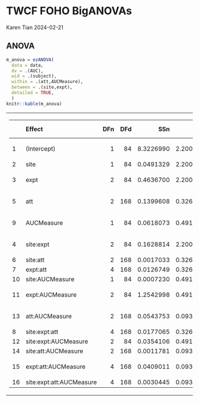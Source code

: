 TWCF FOHO BigANOVAs
================
Karen Tian
2024-02-21

## ANOVA

``` r
m_anova = ezANOVA(
  data = data,
  dv = .(AUC),
  wid = .(subject),
  within = .(att,AUCMeasure),
  between = .(site,expt),
  detailed = TRUE,
  )
knitr::kable(m_anova)
```

<table class="kable_wrapper">
<tbody>
<tr>
<td>
<table>
<thead>
<tr>
<th style="text-align:left;">
</th>
<th style="text-align:left;">
Effect
</th>
<th style="text-align:right;">
DFn
</th>
<th style="text-align:right;">
DFd
</th>
<th style="text-align:right;">
SSn
</th>
<th style="text-align:right;">
SSd
</th>
<th style="text-align:right;">
F
</th>
<th style="text-align:right;">
p
</th>
<th style="text-align:left;">
p\<.05
</th>
<th style="text-align:right;">
ges
</th>
</tr>
</thead>
<tbody>
<tr>
<td style="text-align:left;">
1
</td>
<td style="text-align:left;">
(Intercept)
</td>
<td style="text-align:right;">
1
</td>
<td style="text-align:right;">
84
</td>
<td style="text-align:right;">
8.3226990
</td>
<td style="text-align:right;">
2.2001829
</td>
<td style="text-align:right;">
317.7493583
</td>
<td style="text-align:right;">
0.0000000
</td>
<td style="text-align:left;">

- </td>
  <td style="text-align:right;">
  0.7278910
  </td>
  </tr>
  <tr>
  <td style="text-align:left;">
  2
  </td>
  <td style="text-align:left;">
  site
  </td>
  <td style="text-align:right;">
  1
  </td>
  <td style="text-align:right;">
  84
  </td>
  <td style="text-align:right;">
  0.0491329
  </td>
  <td style="text-align:right;">
  2.2001829
  </td>
  <td style="text-align:right;">
  1.8758258
  </td>
  <td style="text-align:right;">
  0.1744597
  </td>
  <td style="text-align:left;">
  </td>
  <td style="text-align:right;">
  0.0155463
  </td>
  </tr>
  <tr>
  <td style="text-align:left;">
  3
  </td>
  <td style="text-align:left;">
  expt
  </td>
  <td style="text-align:right;">
  2
  </td>
  <td style="text-align:right;">
  84
  </td>
  <td style="text-align:right;">
  0.4636700
  </td>
  <td style="text-align:right;">
  2.2001829
  </td>
  <td style="text-align:right;">
  8.8511450
  </td>
  <td style="text-align:right;">
  0.0003250
  </td>
  <td style="text-align:left;">

  - </td>
    <td style="text-align:right;">
    0.1296993
    </td>
    </tr>
    <tr>
    <td style="text-align:left;">
    5
    </td>
    <td style="text-align:left;">
    att
    </td>
    <td style="text-align:right;">
    2
    </td>
    <td style="text-align:right;">
    168
    </td>
    <td style="text-align:right;">
    0.1399608
    </td>
    <td style="text-align:right;">
    0.3261065
    </td>
    <td style="text-align:right;">
    36.0517345
    </td>
    <td style="text-align:right;">
    0.0000000
    </td>
    <td style="text-align:left;">

    - </td>
      <td style="text-align:right;">
      0.0430483
      </td>
      </tr>
      <tr>
      <td style="text-align:left;">
      9
      </td>
      <td style="text-align:left;">
      AUCMeasure
      </td>
      <td style="text-align:right;">
      1
      </td>
      <td style="text-align:right;">
      84
      </td>
      <td style="text-align:right;">
      0.0618073
      </td>
      <td style="text-align:right;">
      0.4910878
      </td>
      <td style="text-align:right;">
      10.5720619
      </td>
      <td style="text-align:right;">
      0.0016534
      </td>
      <td style="text-align:left;">

      - </td>
        <td style="text-align:right;">
        0.0194785
        </td>
        </tr>
        <tr>
        <td style="text-align:left;">
        4
        </td>
        <td style="text-align:left;">
        site:expt
        </td>
        <td style="text-align:right;">
        2
        </td>
        <td style="text-align:right;">
        84
        </td>
        <td style="text-align:right;">
        0.1628814
        </td>
        <td style="text-align:right;">
        2.2001829
        </td>
        <td style="text-align:right;">
        3.1092952
        </td>
        <td style="text-align:right;">
        0.0498077
        </td>
        <td style="text-align:left;">

        - </td>
          <td style="text-align:right;">
          0.0497473
          </td>
          </tr>
          <tr>
          <td style="text-align:left;">
          6
          </td>
          <td style="text-align:left;">
          site:att
          </td>
          <td style="text-align:right;">
          2
          </td>
          <td style="text-align:right;">
          168
          </td>
          <td style="text-align:right;">
          0.0017033
          </td>
          <td style="text-align:right;">
          0.3261065
          </td>
          <td style="text-align:right;">
          0.4387360
          </td>
          <td style="text-align:right;">
          0.6455877
          </td>
          <td style="text-align:left;">
          </td>
          <td style="text-align:right;">
          0.0005471
          </td>
          </tr>
          <tr>
          <td style="text-align:left;">
          7
          </td>
          <td style="text-align:left;">
          expt:att
          </td>
          <td style="text-align:right;">
          4
          </td>
          <td style="text-align:right;">
          168
          </td>
          <td style="text-align:right;">
          0.0126749
          </td>
          <td style="text-align:right;">
          0.3261065
          </td>
          <td style="text-align:right;">
          1.6324313
          </td>
          <td style="text-align:right;">
          0.1683583
          </td>
          <td style="text-align:left;">
          </td>
          <td style="text-align:right;">
          0.0040573
          </td>
          </tr>
          <tr>
          <td style="text-align:left;">
          10
          </td>
          <td style="text-align:left;">
          site:AUCMeasure
          </td>
          <td style="text-align:right;">
          1
          </td>
          <td style="text-align:right;">
          84
          </td>
          <td style="text-align:right;">
          0.0007230
          </td>
          <td style="text-align:right;">
          0.4910878
          </td>
          <td style="text-align:right;">
          0.1236642
          </td>
          <td style="text-align:right;">
          0.7259744
          </td>
          <td style="text-align:left;">
          </td>
          <td style="text-align:right;">
          0.0002323
          </td>
          </tr>
          <tr>
          <td style="text-align:left;">
          11
          </td>
          <td style="text-align:left;">
          expt:AUCMeasure
          </td>
          <td style="text-align:right;">
          2
          </td>
          <td style="text-align:right;">
          84
          </td>
          <td style="text-align:right;">
          1.2542998
          </td>
          <td style="text-align:right;">
          0.4910878
          </td>
          <td style="text-align:right;">
          107.2732686
          </td>
          <td style="text-align:right;">
          0.0000000
          </td>
          <td style="text-align:left;">

          - </td>
            <td style="text-align:right;">
            0.2873149
            </td>
            </tr>
            <tr>
            <td style="text-align:left;">
            13
            </td>
            <td style="text-align:left;">
            att:AUCMeasure
            </td>
            <td style="text-align:right;">
            2
            </td>
            <td style="text-align:right;">
            168
            </td>
            <td style="text-align:right;">
            0.0543753
            </td>
            <td style="text-align:right;">
            0.0939150
            </td>
            <td style="text-align:right;">
            48.6346765
            </td>
            <td style="text-align:right;">
            0.0000000
            </td>
            <td style="text-align:left;">

            - </td>
              <td style="text-align:right;">
              0.0171766
              </td>
              </tr>
              <tr>
              <td style="text-align:left;">
              8
              </td>
              <td style="text-align:left;">
              site:expt:att
              </td>
              <td style="text-align:right;">
              4
              </td>
              <td style="text-align:right;">
              168
              </td>
              <td style="text-align:right;">
              0.0177065
              </td>
              <td style="text-align:right;">
              0.3261065
              </td>
              <td style="text-align:right;">
              2.2804605
              </td>
              <td style="text-align:right;">
              0.0627372
              </td>
              <td style="text-align:left;">
              </td>
              <td style="text-align:right;">
              0.0056588
              </td>
              </tr>
              <tr>
              <td style="text-align:left;">
              12
              </td>
              <td style="text-align:left;">
              site:expt:AUCMeasure
              </td>
              <td style="text-align:right;">
              2
              </td>
              <td style="text-align:right;">
              84
              </td>
              <td style="text-align:right;">
              0.0354106
              </td>
              <td style="text-align:right;">
              0.4910878
              </td>
              <td style="text-align:right;">
              3.0284703
              </td>
              <td style="text-align:right;">
              0.0537042
              </td>
              <td style="text-align:left;">
              </td>
              <td style="text-align:right;">
              0.0112532
              </td>
              </tr>
              <tr>
              <td style="text-align:left;">
              14
              </td>
              <td style="text-align:left;">
              site:att:AUCMeasure
              </td>
              <td style="text-align:right;">
              2
              </td>
              <td style="text-align:right;">
              168
              </td>
              <td style="text-align:right;">
              0.0011781
              </td>
              <td style="text-align:right;">
              0.0939150
              </td>
              <td style="text-align:right;">
              1.0537378
              </td>
              <td style="text-align:right;">
              0.3509248
              </td>
              <td style="text-align:left;">
              </td>
              <td style="text-align:right;">
              0.0003785
              </td>
              </tr>
              <tr>
              <td style="text-align:left;">
              15
              </td>
              <td style="text-align:left;">
              expt:att:AUCMeasure
              </td>
              <td style="text-align:right;">
              4
              </td>
              <td style="text-align:right;">
              168
              </td>
              <td style="text-align:right;">
              0.0409011
              </td>
              <td style="text-align:right;">
              0.0939150
              </td>
              <td style="text-align:right;">
              18.2915088
              </td>
              <td style="text-align:right;">
              0.0000000
              </td>
              <td style="text-align:left;">

              - </td>
                <td style="text-align:right;">
                0.0129754
                </td>
                </tr>
                <tr>
                <td style="text-align:left;">
                16
                </td>
                <td style="text-align:left;">
                site:expt:att:AUCMeasure
                </td>
                <td style="text-align:right;">
                4
                </td>
                <td style="text-align:right;">
                168
                </td>
                <td style="text-align:right;">
                0.0030445
                </td>
                <td style="text-align:right;">
                0.0939150
                </td>
                <td style="text-align:right;">
                1.3615617
                </td>
                <td style="text-align:right;">
                0.2494276
                </td>
                <td style="text-align:left;">
                </td>
                <td style="text-align:right;">
                0.0009776
                </td>
                </tr>
                </tbody>
                </table>

</td>
<td>
<table>
<thead>
<tr>
<th style="text-align:left;">
</th>
<th style="text-align:left;">
Effect
</th>
<th style="text-align:right;">
W
</th>
<th style="text-align:right;">
p
</th>
<th style="text-align:left;">
p\<.05
</th>
</tr>
</thead>
<tbody>
<tr>
<td style="text-align:left;">
5
</td>
<td style="text-align:left;">
att
</td>
<td style="text-align:right;">
0.7433823
</td>
<td style="text-align:right;">
4.5e-06
</td>
<td style="text-align:left;">

- </td>
  </tr>
  <tr>
  <td style="text-align:left;">
  6
  </td>
  <td style="text-align:left;">
  site:att
  </td>
  <td style="text-align:right;">
  0.7433823
  </td>
  <td style="text-align:right;">
  4.5e-06
  </td>
  <td style="text-align:left;">

  - </td>
    </tr>
    <tr>
    <td style="text-align:left;">
    7
    </td>
    <td style="text-align:left;">
    expt:att
    </td>
    <td style="text-align:right;">
    0.7433823
    </td>
    <td style="text-align:right;">
    4.5e-06
    </td>
    <td style="text-align:left;">

    - </td>
      </tr>
      <tr>
      <td style="text-align:left;">
      8
      </td>
      <td style="text-align:left;">
      site:expt:att
      </td>
      <td style="text-align:right;">
      0.7433823
      </td>
      <td style="text-align:right;">
      4.5e-06
      </td>
      <td style="text-align:left;">

      - </td>
        </tr>
        <tr>
        <td style="text-align:left;">
        13
        </td>
        <td style="text-align:left;">
        att:AUCMeasure
        </td>
        <td style="text-align:right;">
        0.6733233
        </td>
        <td style="text-align:right;">
        1.0e-07
        </td>
        <td style="text-align:left;">

        - </td>
          </tr>
          <tr>
          <td style="text-align:left;">
          14
          </td>
          <td style="text-align:left;">
          site:att:AUCMeasure
          </td>
          <td style="text-align:right;">
          0.6733233
          </td>
          <td style="text-align:right;">
          1.0e-07
          </td>
          <td style="text-align:left;">

          - </td>
            </tr>
            <tr>
            <td style="text-align:left;">
            15
            </td>
            <td style="text-align:left;">
            expt:att:AUCMeasure
            </td>
            <td style="text-align:right;">
            0.6733233
            </td>
            <td style="text-align:right;">
            1.0e-07
            </td>
            <td style="text-align:left;">

            - </td>
              </tr>
              <tr>
              <td style="text-align:left;">
              16
              </td>
              <td style="text-align:left;">
              site:expt:att:AUCMeasure
              </td>
              <td style="text-align:right;">
              0.6733233
              </td>
              <td style="text-align:right;">
              1.0e-07
              </td>
              <td style="text-align:left;">

              - </td>
                </tr>
                </tbody>
                </table>

</td>
<td>
<table>
<thead>
<tr>
<th style="text-align:left;">
</th>
<th style="text-align:left;">
Effect
</th>
<th style="text-align:right;">
GGe
</th>
<th style="text-align:right;">
p\[GG\]
</th>
<th style="text-align:left;">
p\[GG\]\<.05
</th>
<th style="text-align:right;">
HFe
</th>
<th style="text-align:right;">
p\[HF\]
</th>
<th style="text-align:left;">
p\[HF\]\<.05
</th>
</tr>
</thead>
<tbody>
<tr>
<td style="text-align:left;">
5
</td>
<td style="text-align:left;">
att
</td>
<td style="text-align:right;">
0.7957870
</td>
<td style="text-align:right;">
0.0000000
</td>
<td style="text-align:left;">

- </td>
  <td style="text-align:right;">
  0.8086782
  </td>
  <td style="text-align:right;">
  0.0000000
  </td>
  <td style="text-align:left;">

  - </td>
    </tr>
    <tr>
    <td style="text-align:left;">
    6
    </td>
    <td style="text-align:left;">
    site:att
    </td>
    <td style="text-align:right;">
    0.7957870
    </td>
    <td style="text-align:right;">
    0.6003589
    </td>
    <td style="text-align:left;">
    </td>
    <td style="text-align:right;">
    0.8086782
    </td>
    <td style="text-align:right;">
    0.6035348
    </td>
    <td style="text-align:left;">
    </td>
    </tr>
    <tr>
    <td style="text-align:left;">
    7
    </td>
    <td style="text-align:left;">
    expt:att
    </td>
    <td style="text-align:right;">
    0.7957870
    </td>
    <td style="text-align:right;">
    0.1820569
    </td>
    <td style="text-align:left;">
    </td>
    <td style="text-align:right;">
    0.8086782
    </td>
    <td style="text-align:right;">
    0.1811764
    </td>
    <td style="text-align:left;">
    </td>
    </tr>
    <tr>
    <td style="text-align:left;">
    8
    </td>
    <td style="text-align:left;">
    site:expt:att
    </td>
    <td style="text-align:right;">
    0.7957870
    </td>
    <td style="text-align:right;">
    0.0784659
    </td>
    <td style="text-align:left;">
    </td>
    <td style="text-align:right;">
    0.8086782
    </td>
    <td style="text-align:right;">
    0.0773608
    </td>
    <td style="text-align:left;">
    </td>
    </tr>
    <tr>
    <td style="text-align:left;">
    13
    </td>
    <td style="text-align:left;">
    att:AUCMeasure
    </td>
    <td style="text-align:right;">
    0.7537631
    </td>
    <td style="text-align:right;">
    0.0000000
    </td>
    <td style="text-align:left;">

    - </td>
      <td style="text-align:right;">
      0.7645530
      </td>
      <td style="text-align:right;">
      0.0000000
      </td>
      <td style="text-align:left;">

      - </td>
        </tr>
        <tr>
        <td style="text-align:left;">
        14
        </td>
        <td style="text-align:left;">
        site:att:AUCMeasure
        </td>
        <td style="text-align:right;">
        0.7537631
        </td>
        <td style="text-align:right;">
        0.3350071
        </td>
        <td style="text-align:left;">
        </td>
        <td style="text-align:right;">
        0.7645530
        </td>
        <td style="text-align:right;">
        0.3358667
        </td>
        <td style="text-align:left;">
        </td>
        </tr>
        <tr>
        <td style="text-align:left;">
        15
        </td>
        <td style="text-align:left;">
        expt:att:AUCMeasure
        </td>
        <td style="text-align:right;">
        0.7537631
        </td>
        <td style="text-align:right;">
        0.0000000
        </td>
        <td style="text-align:left;">

        - </td>
          <td style="text-align:right;">
          0.7645530
          </td>
          <td style="text-align:right;">
          0.0000000
          </td>
          <td style="text-align:left;">

          - </td>
            </tr>
            <tr>
            <td style="text-align:left;">
            16
            </td>
            <td style="text-align:left;">
            site:expt:att:AUCMeasure
            </td>
            <td style="text-align:right;">
            0.7537631
            </td>
            <td style="text-align:right;">
            0.2575259
            </td>
            <td style="text-align:left;">
            </td>
            <td style="text-align:right;">
            0.7645530
            </td>
            <td style="text-align:right;">
            0.2572183
            </td>
            <td style="text-align:left;">
            </td>
            </tr>
            </tbody>
            </table>

</td>
</tr>
</tbody>
</table>
